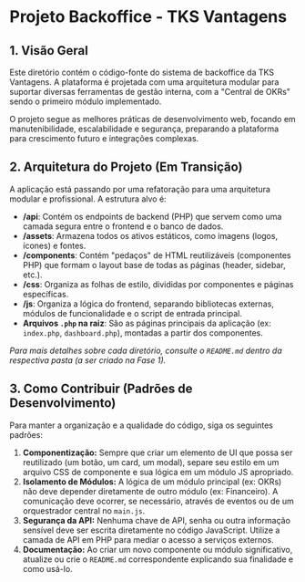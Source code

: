 # Projeto Backoffice - TKS Vantagens

## 1. Visão Geral

Este diretório contém o código-fonte do sistema de backoffice da TKS Vantagens. A plataforma é projetada com uma arquitetura modular para suportar diversas ferramentas de gestão interna, com a "Central de OKRs" sendo o primeiro módulo implementado.

O projeto segue as melhores práticas de desenvolvimento web, focando em manutenibilidade, escalabilidade e segurança, preparando a plataforma para crescimento futuro e integrações complexas.

## 2. Arquitetura do Projeto (Em Transição)

A aplicação está passando por uma refatoração para uma arquitetura modular e profissional. A estrutura alvo é:

- **/api**: Contém os endpoints de backend (PHP) que servem como uma camada segura entre o frontend e o banco de dados.
- **/assets**: Armazena todos os ativos estáticos, como imagens (logos, ícones) e fontes.
- **/components**: Contém "pedaços" de HTML reutilizáveis (componentes PHP) que formam o layout base de todas as páginas (header, sidebar, etc.).
- **/css**: Organiza as folhas de estilo, divididas por componentes e páginas específicas.
- **/js**: Organiza a lógica do frontend, separando bibliotecas externas, módulos de funcionalidade e o script de entrada principal.
- **Arquivos `.php` na raiz**: São as páginas principais da aplicação (ex: `index.php`, `dashboard.php`), montadas a partir dos componentes.

*Para mais detalhes sobre cada diretório, consulte o `README.md` dentro da respectiva pasta (a ser criado na Fase 1).*

## 3. Como Contribuir (Padrões de Desenvolvimento)

Para manter a organização e a qualidade do código, siga os seguintes padrões:

1.  **Componentização:** Sempre que criar um elemento de UI que possa ser reutilizado (um botão, um card, um modal), separe seu estilo em um arquivo CSS de componente e sua lógica em um módulo JS apropriado.
2.  **Isolamento de Módulos:** A lógica de um módulo principal (ex: OKRs) não deve depender diretamente de outro módulo (ex: Financeiro). A comunicação deve ocorrer, se necessário, através de eventos ou de um orquestrador central no `main.js`.
3.  **Segurança da API:** Nenhuma chave de API, senha ou outra informação sensível deve ser escrita diretamente no código JavaScript. Utilize a camada de API em PHP para mediar o acesso a serviços externos.
4.  **Documentação:** Ao criar um novo componente ou módulo significativo, atualize ou crie o `README.md` correspondente explicando sua finalidade e como usá-lo.

